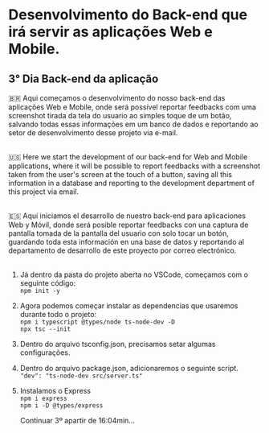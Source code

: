 # Desenvolvimento do Back-end que irá servir as aplicações Web e Mobile. 

## 3° Dia Back-end da aplicação</br>
🇧🇷 Aqui começamos o desenvolvimento do nosso back-end das aplicações Web e Mobile, onde será possível reportar feedbacks com uma screenshot tirada da tela do usuario ao simples toque de um botão, salvando todas essas informações em um banco de dados e reportando ao setor de desenvolvimento desse projeto via e-mail.</br></br>

🇺🇸 Here we start the development of our back-end for Web and Mobile applications, where it will be possible to report feedbacks with a screenshot taken from the user's screen at the touch of a button, saving all this information in a database and reporting to the development department of this project via email.</br></br>

🇪🇸 Aquí iniciamos el desarrollo de nuestro back-end para aplicaciones Web y Móvil, donde será posible reportar feedbacks con una captura de pantalla tomada de la pantalla del usuario con solo tocar un botón, guardando toda esta información en una base de datos y reportando al departamento de desarrollo de este proyecto por correo electrónico.</br></br>

1. Já dentro da pasta do projeto aberta no VSCode, começamos com o seguinte código:</br>
```npm init -y```</br>
2. Agora podemos começar instalar as dependencias que usaremos durante todo o projeto:</br>
   ```npm i typescript @types/node ts-node-dev -D```</br>
   ```npx tsc --init```</br>
3. Dentro do arquivo tsconfig.json, precisamos setar algumas configurações.</br>
4. Dentro do arquivo package.json, adicionaremos o seguinte script.</br>
   ```"dev": "ts-node-dev src/server.ts"```</br>
5. Instalamos o Express</br>
   ```npm i express```</br>
   ```npm i -D @types/express```</br>

   Continuar 3º apartir de 16:04min...